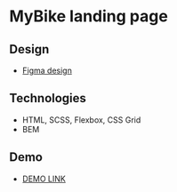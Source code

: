 # MyBike landing page

## Design
- [Figma design](https://www.figma.com/file/NZQAIydtHo5QkINyGLHNcq/BIKE-New-Version?node-id=0%3A1)

## Technologies
- HTML, SCSS, Flexbox, CSS Grid
- BEM

## Demo
- [DEMO LINK](https://APetrinko.github.io/Bose_Landing_Page/)